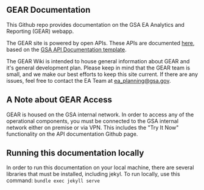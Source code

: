 ## GEAR Documentation

This Github repo provides documentation on the GSA EA Analytics and Reporting (GEAR) webapp. 

The GEAR site is powered by open APIs. These APIs are documented [here](https://gsa.github.io/GEAR-Documentation/api-docs/), based on the [GSA API Documentation template](https://github.com/GSA/api-documentation-template.git). 

The GEAR Wiki is intended to house general information about GEAR and it's general development plan. Please keep in mind that the GEAR team is small, and we make our best efforts to keep this site current. If there are any issues, feel free to contact the EA Team at [ea_planning@gsa.gov](https://mail.google.com/mail/?view=cm&fs=1&to=ea_planning@gsa.gov).

## A Note about GEAR Access
GEAR is housed on the GSA internal network. In order to access any of the operational components, you must be connected to the GSA internal network either on premise or via VPN. This includes the "Try It Now" functionality on the API documentation Github page. 

## Running this documentation locally
In order to run this documentation on your local machine, there are several libraries that must be installed, including jekyl. To run locally, use this command: ``bundle exec jekyll serve`` 
